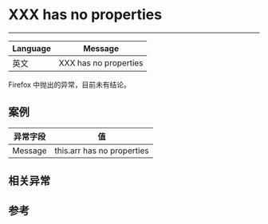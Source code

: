 
# XXX has no properties

----

| Language | Message               |
|----------|-----------------------|
| 英文     | XXX has no properties |

Firefox 中抛出的异常，目前未有结论。

## 案例

| 异常字段 | 值                         |
|----------|----------------------------|
| Message  | this.arr has no properties |


## 相关异常


## 参考
